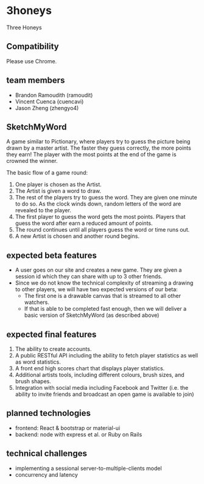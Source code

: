 # 3honeys
Three Honeys

## Compatibility
Please use Chrome.

## team members
* Brandon Ramoudith (ramoudit)
* Vincent Cuenca    (cuencavi)
* Jason Zheng       (zhengyo4)

## SketchMyWord
A game similar to Pictionary, where players try to guess the picture being drawn by a master artist. The faster they guess correctly, the more points they earn! The player with the most points at the end of the game is crowned the winner.

The basic flow of a game round:

1. One player is chosen as the Artist.
2. The Artist is given a word to draw. 
3. The rest of the players try to guess the word. They are given one minute to do so. As the clock winds down, random letters of the word are revealed to the player.
4. The first player to guess the word gets the most points. Players that guess the word after earn a reduced amount of points.
5. The round continues until all players guess the word or time runs out.
6. A new Artist is chosen and another round begins.  


## expected beta features
* A user goes on our site and creates a new game. They are given a session id which they can share with up to 3 other friends.
* Since we do not know the technical complexity of streaming a drawing to other players, we will have two expected versions of our beta:
  * The first one is a drawable canvas that is streamed to all other watchers.
  * If that is able to be completed fast enough, then we will deliver a basic version of SketchMyWord (as described above)

## expected final features
1. The ability to create accounts.
2. A public RESTful API including the ability to fetch player statistics as well as word statistics.
3. A front end high scores chart that displays player statistics.
4. Additional artists tools, including different colours, brush sizes, and brush shapes.
5. Integration with social media including Facebook and Twitter (i.e. the ability to invite friends and broadcast an open game is available to join)

## planned technologies
* frontend: React & bootstrap or material-ui
* backend:  node with express et al. or Ruby on Rails

## technical challenges
* implementing a sessional server-to-multiple-clients model
* concurrency and latency

